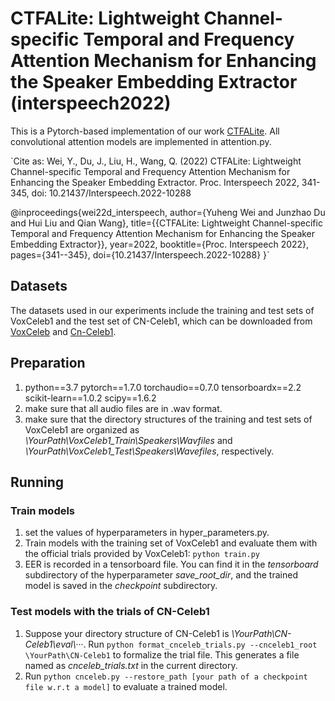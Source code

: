 # CTFALite: Lightweight Channel-specific Temporal and Frequency Attention Mechanism for Enhancing the Speaker Embedding Extractor (interspeech2022)
This is a Pytorch-based implementation of our work [CTFALite](https://www.isca-speech.org/archive/interspeech_2022/wei22d_interspeech.html). All convolutional attention models are implemented in attention.py.

`Cite as: Wei, Y., Du, J., Liu, H., Wang, Q. (2022) CTFALite: Lightweight Channel-specific Temporal and Frequency Attention Mechanism for Enhancing the Speaker Embedding Extractor. Proc. Interspeech 2022, 341-345, doi: 10.21437/Interspeech.2022-10288

@inproceedings{wei22d_interspeech,
  author={Yuheng Wei and Junzhao Du and Hui Liu and Qian Wang},
  title={{CTFALite: Lightweight Channel-specific Temporal and Frequency Attention Mechanism for Enhancing the Speaker Embedding Extractor}},
  year=2022,
  booktitle={Proc. Interspeech 2022},
  pages={341--345},
  doi={10.21437/Interspeech.2022-10288}
}`

## Datasets
The datasets used in our experiments include the training and test sets of VoxCeleb1 and the test set of CN-Celeb1, which can be downloaded from [VoxCeleb](https://www.robots.ox.ac.uk/~vgg/data/voxceleb) and [Cn-Celeb1](https://www.openslr.org/resources/82/cn-celeb_v2.tar.gz). 
## Preparation
1. python==3.7 pytorch==1.7.0 torchaudio==0.7.0 tensorboardx==2.2 scikit-learn==1.0.2 scipy==1.6.2
2. make sure that all audio files are in .wav format.  
3. make sure that the directory structures of the training and test sets of VoxCeleb1 are organized as *\YourPath\VoxCeleb1_Train\Speakers\Wavfiles* and *\YourPath\VoxCeleb1_Test\Speakers\Wavefiles*, respectively.
## Running
### Train models
1. set the values of hyperparameters in hyper_parameters.py.
2. Train models with the training set of VoxCeleb1 and evaluate them with the official trials provided by VoxCeleb1: `python train.py`
3. EER is recorded in a tensorboard file. You can find it in the *tensorboard* subdirectory of the hyperparameter *save_root_dir*, and the trained model is saved in the *checkpoint* subdirectory.
### Test models with the trials of CN-Celeb1
1. Suppose your directory structure of CN-Celeb1 is *\YourPath\CN-Celeb1\eval\···*. Run `python format_cnceleb_trials.py --cnceleb1_root \YourPath\CN-Celeb1` to formalize the trial file. This generates a file named as *cnceleb_trials.txt* in the current directory.
2. Run `python cnceleb.py --restore_path [your path of a checkpoint file w.r.t a model]` to evaluate a trained model.
